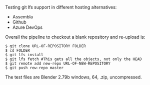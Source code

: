 Testing git lfs support in different hosting alternatives:

* Assembla
* Github
* Azure DevOps

Overall the pipeline to checkout a blank repository and re-upload is:
```
$ git clone URL-OF-REPOSITORY FOLDER
$ cd FOLDER
$ git lfs install
$ git lfs fetch #This gets all the objects, not only the HEAD
$ git remote add new-repo URL-OF-NEW-REPOSITORY
$ git push rew-repo master
```

The test files are Blender 2.79b windows, 64, .zip, uncompressed.
